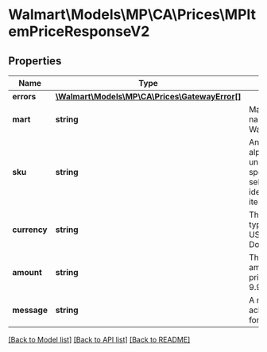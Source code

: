 # Walmart\Models\MP\CA\Prices\MPItemPriceResponseV2

## Properties

Name | Type | Description | Notes
------------ | ------------- | ------------- | -------------
**errors** | [**\Walmart\Models\MP\CA\Prices\GatewayError[]**](GatewayError.md) |  | [optional]
**mart** | **string** | Marketplace name. Example: Walmart-CA | [optional]
**sku** | **string** | An arbitrary alphanumeric unique ID, specified by the seller, which identifies each item. | [optional]
**currency** | **string** | The currency type. Example: USD for US Dollars | [optional]
**amount** | **string** | The numerical amount of the price. Example: 9.99 | [optional]
**message** | **string** | A message of acknowledgement for a price update | [optional]


[[Back to Model list]](./) [[Back to API list]](../../../../../README.md#supported-apis) [[Back to README]](../../../../../README.md)
